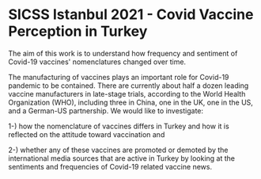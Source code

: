 # SICSS Istanbul 2021 - Covid Vaccine Perception in Turkey 
The aim of this work is to understand how frequency and sentiment of Covid-19 vaccines' nomenclatures changed over time.

The manufacturing of vaccines plays an important role for Covid-19 pandemic to be contained. There are currently about half a dozen leading vaccine manufacturers in late-stage trials, according to the World Health Organization (WHO), including three in China, one in the UK, one in the US, and a German-US partnership. We would like to investigate:

1-) how the nomenclature of vaccines differs in Turkey and how it is reflected on the attitude toward vaccination and

2-) whether any of these vaccines are promoted or demoted by the international media sources that are active in Turkey by looking at the sentiments and frequencies of Covid-19 related vaccine news.

